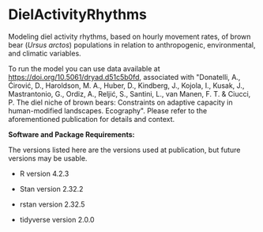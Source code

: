 # DielActivityRhythms
Modeling diel activity rhythms, based on hourly movement rates, of brown bear (*Ursus arctos*) populations in relation to anthropogenic, environmental, and climatic variables.

To run the model you can use data available at https://doi.org/10.5061/dryad.d51c5b0fd, associated with "Donatelli, A., Ćirović, D., Haroldson, M. A., Huber, D., Kindberg, J., Kojola, I., Kusak, J., Mastrantonio, G., Ordiz, A., Reljić, S., Santini, L., van Manen, F. T. & Ciucci, P. The diel niche of brown bears: Constraints on adaptive capacity in human-modified landscapes. Ecography". Please refer to the aforementioned publication for details and context.

**Software and Package Requirements:**

The versions listed here are the versions used at publication, but future versions may be usable.

- R version 4.2.3

- Stan version 2.32.2

- rstan version 2.32.5

- tidyverse version 2.0.0
